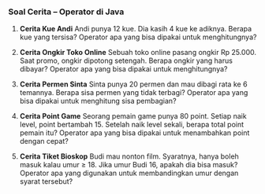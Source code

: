 ### Soal Cerita – Operator di Java

1. **Cerita Kue Andi**
   Andi punya 12 kue. Dia kasih 4 kue ke adiknya. Berapa kue yang tersisa? Operator apa yang bisa dipakai untuk menghitungnya?

2. **Cerita Ongkir Toko Online**
   Sebuah toko online pasang ongkir Rp 25.000. Saat promo, ongkir dipotong setengah. Berapa ongkir yang harus dibayar? Operator apa yang bisa dipakai untuk menghitungnya?

3. **Cerita Permen Sinta**
   Sinta punya 20 permen dan mau dibagi rata ke 6 temannya. Berapa sisa permen yang tidak terbagi? Operator apa yang bisa dipakai untuk menghitung sisa pembagian?

4. **Cerita Point Game**
   Seorang pemain game punya 80 point. Setiap naik level, point bertambah 15. Setelah naik level sekali, berapa total point pemain itu? Operator apa yang bisa dipakai untuk menambahkan point dengan cepat?

5. **Cerita Tiket Bioskop**
   Budi mau nonton film. Syaratnya, hanya boleh masuk kalau umur ≥ 18. Jika umur Budi 16, apakah dia bisa masuk? Operator apa yang digunakan untuk membandingkan umur dengan syarat tersebut?

